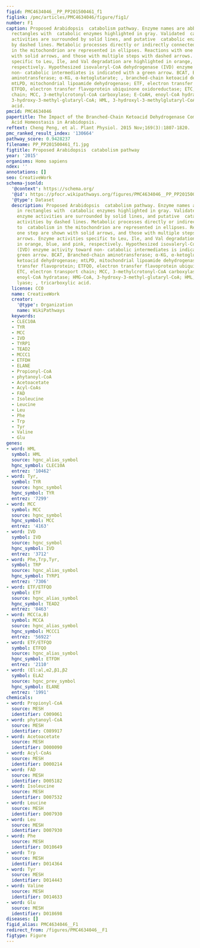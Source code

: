 ```yaml
---
figid: PMC4634046__PP_PP201500461_f1
figlink: /pmc/articles/PMC4634046/figure/fig1/
number: F1
caption: Proposed Arabidopsis  catabolism pathway. Enzyme names are abbreviated in
  rectangles with  catabolic enzymes highlighted in gray. Validated  catabolic enzyme
  activities are surrounded by solid lines, and putative  catabolic enzyme activities
  by dashed lines. Metabolic processes directly or indirectly connected to  catabolism
  in the mitochondrion are represented in ellipses. Reactions with one step are shown
  with solid arrows, and those with multiple steps with dashed arrows. Enzyme activities
  specific to Leu, Ile, and Val degradation are highlighted in orange, blue, and pink,
  respectively. Hypothesized isovaleryl-CoA dehydrogenase (IVD) enzyme activity toward
  non- catabolic intermediates is indicated with a green arrow. BCAT, Branched-chain
  aminotransferase; α-KG, α-ketoglutarate; , branched-chain ketoacid dehydrogenase;
  mtLPD, mitochondrial lipoamide dehydrogenase; ETF, electron transfer flavoprotein;
  ETFQO, electron transfer flavoprotein ubiquinone oxidoreductase; ETC, electron transport
  chain; MCC, 3-methylcrotonyl-CoA carboxylase; E-CoAH, enoyl-CoA hydratase; HMG-CoA,
  3-hydroxy-3-methyl-glutaryl-CoA; HML, 3-hydroxyl-3-methylglutaryl-CoA lyase; , tricarboxylic
  acid.
pmcid: PMC4634046
papertitle: The Impact of the Branched-Chain Ketoacid Dehydrogenase Complex on Amino
  Acid Homeostasis in Arabidopsis.
reftext: Cheng Peng, et al. Plant Physiol. 2015 Nov;169(3):1807-1820.
pmc_ranked_result_index: '130664'
pathway_score: 0.9428237
filename: PP_PP201500461_f1.jpg
figtitle: Proposed Arabidopsis  catabolism pathway
year: '2015'
organisms: Homo sapiens
ndex: ''
annotations: []
seo: CreativeWork
schema-jsonld:
  '@context': https://schema.org/
  '@id': https://pfocr.wikipathways.org/figures/PMC4634046__PP_PP201500461_f1.html
  '@type': Dataset
  description: Proposed Arabidopsis  catabolism pathway. Enzyme names are abbreviated
    in rectangles with  catabolic enzymes highlighted in gray. Validated  catabolic
    enzyme activities are surrounded by solid lines, and putative  catabolic enzyme
    activities by dashed lines. Metabolic processes directly or indirectly connected
    to  catabolism in the mitochondrion are represented in ellipses. Reactions with
    one step are shown with solid arrows, and those with multiple steps with dashed
    arrows. Enzyme activities specific to Leu, Ile, and Val degradation are highlighted
    in orange, blue, and pink, respectively. Hypothesized isovaleryl-CoA dehydrogenase
    (IVD) enzyme activity toward non- catabolic intermediates is indicated with a
    green arrow. BCAT, Branched-chain aminotransferase; α-KG, α-ketoglutarate; , branched-chain
    ketoacid dehydrogenase; mtLPD, mitochondrial lipoamide dehydrogenase; ETF, electron
    transfer flavoprotein; ETFQO, electron transfer flavoprotein ubiquinone oxidoreductase;
    ETC, electron transport chain; MCC, 3-methylcrotonyl-CoA carboxylase; E-CoAH,
    enoyl-CoA hydratase; HMG-CoA, 3-hydroxy-3-methyl-glutaryl-CoA; HML, 3-hydroxyl-3-methylglutaryl-CoA
    lyase; , tricarboxylic acid.
  license: CC0
  name: CreativeWork
  creator:
    '@type': Organization
    name: WikiPathways
  keywords:
  - CLEC10A
  - TYR
  - MCC
  - IVD
  - TYRP1
  - TEAD2
  - MCCC1
  - ETFDH
  - ELANE
  - Propionyl-CoA
  - phytanoyl-CoA
  - Acetoacetate
  - Acyl-CoAs
  - FAD
  - Isoleucine
  - Leucine
  - Leu
  - Phe
  - Trp
  - Tyr
  - Valine
  - Glu
genes:
- word: HML
  symbol: HML
  source: hgnc_alias_symbol
  hgnc_symbol: CLEC10A
  entrez: '10462'
- word: Tyr,
  symbol: TYR
  source: hgnc_symbol
  hgnc_symbol: TYR
  entrez: '7299'
- word: MCC
  symbol: MCC
  source: hgnc_symbol
  hgnc_symbol: MCC
  entrez: '4163'
- word: IVD
  symbol: IVD
  source: hgnc_symbol
  hgnc_symbol: IVD
  entrez: '3712'
- word: Phe,Trp,Tyr,
  symbol: TRP
  source: hgnc_alias_symbol
  hgnc_symbol: TYRP1
  entrez: '7306'
- word: ETF/ETFQO
  symbol: ETF
  source: hgnc_alias_symbol
  hgnc_symbol: TEAD2
  entrez: '8463'
- word: MCC(a,B)
  symbol: MCCA
  source: hgnc_alias_symbol
  hgnc_symbol: MCCC1
  entrez: '56922'
- word: ETF/ETFQO
  symbol: ETFQO
  source: hgnc_alias_symbol
  hgnc_symbol: ETFDH
  entrez: '2110'
- word: (El:al,α2,β1,β2
  symbol: ELA2
  source: hgnc_prev_symbol
  hgnc_symbol: ELANE
  entrez: '1991'
chemicals:
- word: Propionyl-CoA
  source: MESH
  identifier: C009061
- word: phytanoyl-CoA
  source: MESH
  identifier: C089917
- word: Acetoacetate
  source: MESH
  identifier: D000090
- word: Acyl-CoAs
  source: MESH
  identifier: D000214
- word: FAD
  source: MESH
  identifier: D005182
- word: Isoleucine
  source: MESH
  identifier: D007532
- word: Leucine
  source: MESH
  identifier: D007930
- word: Leu
  source: MESH
  identifier: D007930
- word: Phe
  source: MESH
  identifier: D010649
- word: Trp
  source: MESH
  identifier: D014364
- word: Tyr
  source: MESH
  identifier: D014443
- word: Valine
  source: MESH
  identifier: D014633
- word: Glu
  source: MESH
  identifier: D018698
diseases: []
figid_alias: PMC4634046__F1
redirect_from: /figures/PMC4634046__F1
figtype: Figure
---
```

